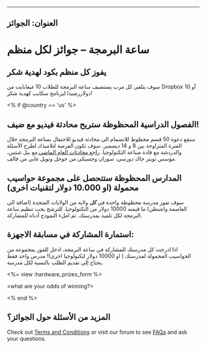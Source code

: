 * * *

## العنوان: الجوائز

# ساعة البرمجة – جوائز لكل منظم

## يفوز كل منظم بكود لهدية شكر

سوف يتلقى كل مرب يستضيف ساعة البرمجة للطلاب 10 غيغابايت من Dropbox أو 10 دولاررصيدا لبرنامج سكايب كهدية شكر!

<% if @country == 'us' %>

## الفصول الدراسية المحظوظة ستربح محادثة فيديو مع ضيف!

ستقع دعوة 50 قسم محظوظ للانضمام الى محادثة فيديو للاحتفال بساعة البرمجة خلال الفترة المتراوحة بين 8 و 14 ديسمبر. سوف تكون الفرصة لتلاميذك لطرح الأسئلة والدردشة مع قادة صناعة التكنولوجيا. [راجع محادثات العام الماضي ][1] مع بيل غيتس، مؤسس تويتر جاك دورسي، سوزان وجسيكي من جوجل ونويل غابي من فالف.

 [1]: http://www.youtube.com/playlist?list=PLzdnOPI1iJNckJ81gRpJe5mR7imAHDl9a

## المدارس المحظوظة ستتحصل على مجموعة حواسيب محمولة (او 10.000 دولار لتقنيات اخرى)

سوف تفوز مدرسة محظوظة واحدة في ***كل*** ولاية من الولايات المتحدة (اضافة الى العاصمة واشنطن) ما قيمته 10000 دولار من التكنولوجيا. للترشح يجب تنظيم ساعة البرمجة لكل تلميذ بمدرستك. ثم املء النموذج أدناه للمشاركة.

## استمارة المشاركة في مسابقة الاجهزة:

اذا ادرجت كل مدرستك للمشاركة في ساعة البرمجة، ادخل للفوز بمجموعة من الحواسيب المحمولة لمدرستك ( او 10000 دولار لتكنولوجيا اخرى)! مدرس واحد فقط يحتاج إلى تقديم الطلب بالنسبة لكل مدرسة.

<%= view :hardware\_prizes\_form %>

<what are your odds of winning?>

<see a list of all schools signed up for the hour code in your state. one public k-12 school every u.s. state will win class-set laptops.>

<% end %>

## المزيد من الأسئلة حول الجوائز؟

Check out [Terms and Conditions][2] or visit our forum to see [FAQs][3] and ask your questions.

 [2]: /prizes-terms
 [3]: http://support.code.org